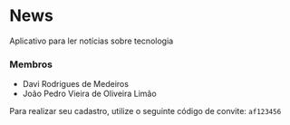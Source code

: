 # News
 Aplicativo para ler notícias sobre tecnologia

### Membros
- Davi Rodrigues de Medeiros
- João Pedro Vieira de Oliveira Limão

Para realizar seu cadastro, utilize o seguinte código de convite: `af123456`
